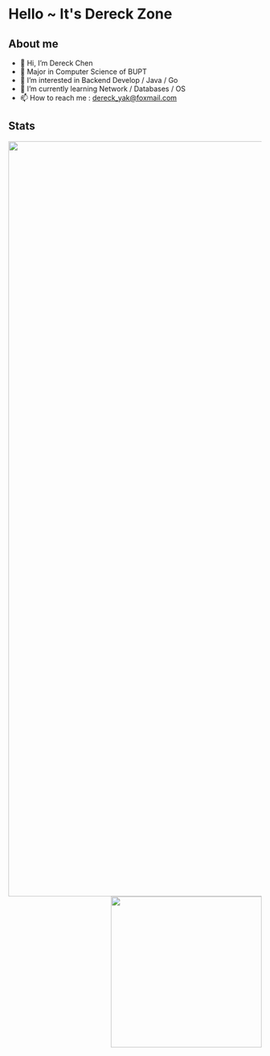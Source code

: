 # Hello ~ It's Dereck Zone

## About me

- 👋 Hi, I’m Dereck Chen
- :school: Major in Computer Science of BUPT
- 👀 I’m interested in Backend Develop / Java / Go
- 🌱 I’m currently learning Network / Databases / OS
- 📫 How to reach me : dereck_yak@foxmail.com



## Stats


<img align="left" src="https://github-readme-stats.vercel.app/api?username=derecknowayback&count_private=true&show_icons=true&theme=radical" width='1500"' />


<img align="right" src="https://github-readme-stats.vercel.app/api/top-langs/?username=derecknowayback&layout=compact" width='300"' />


<!---
derecknowayback/derecknowayback is a ✨ special ✨ repository because its `README.md` (this file) appears on your GitHub profile.
You can click the Preview link to take a look at your changes.
--->
